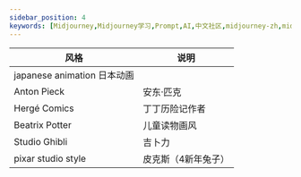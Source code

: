 ```yaml
---
sidebar_position: 4
keywords: [Midjourney,Midjourney学习,Prompt,AI,中文社区,midjourney-zh,midjourney中文教程,prompt,chatgpt-zh,chatgpt,MJ绘画,AI绘画,AI艺术,AI插画,插画,AI,ai,gpt,chatgpt,DALL·E 2,Midjourney,Stable Diffusion,midjourney中文,midjourney入门教程,midjourney中文网,midjourney,midjourney文档,midjourney,midjourney中文指南,midjourney指南,midjourney汉化,midjourney小白教程,midjourney共享账号]
---
```

|风格|说明|
|-|-|
|japanese animation	日本动画|
|Anton Pieck	|安东·匹克|
|Hergé Comics	|丁丁历险记作者|
|Beatrix Potter	|儿童读物画风|
|Studio Ghibli	|吉卜力|
|pixar studio style	|皮克斯（4新年兔子）|